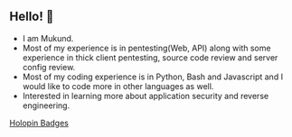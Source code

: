 ## Hello! 👋

- I am Mukund.
- Most of my experience is in pentesting(Web, API) along with some experience in thick client pentesting, source code review and server config review.
- Most of my coding experience is in Python, Bash and Javascript and I would like to code more in other languages as well.
- Interested in learning more about application security and reverse engineering.

[Holopin Badges](https://www.holopin.io/@devplayer55221#badges)
